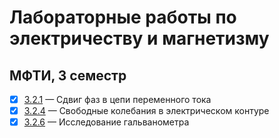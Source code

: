 # Лабораторные работы по электричеству и магнетизму
## МФТИ, 3 семестр    
- [x]  [3.2.1](https://github.com/cardoholic/GenPhys-labs_3sem/blob/master/3.2.6/3.2.6.pdf) &mdash;  Сдвиг фаз в цепи переменного тока  
- [x]  [3.2.4](https://github.com/cardoholic/GenPhys-labs_3sem/blob/master/3.2.4/3.2.4.pdf) &mdash;  Свободные колебания в электрическом контуре
- [x]  [3.2.6](https://github.com/cardoholic/GenPhys-labs_3sem/blob/master/3.2.6/3.2.6.pdf) &mdash;  Исследование гальванометра 
